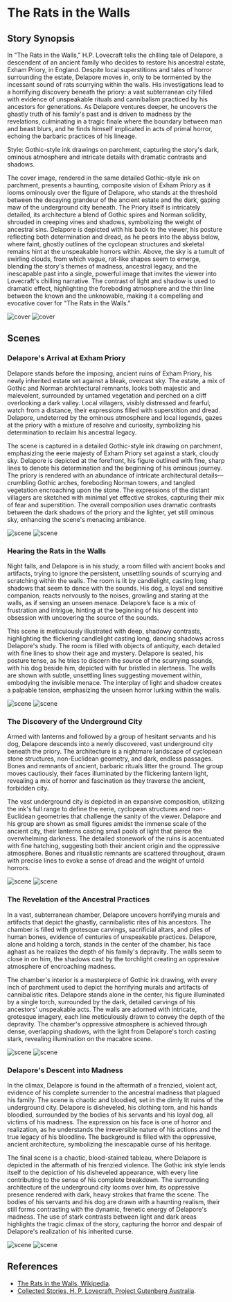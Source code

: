 # The Rats in the Walls

## Story Synopsis

In "The Rats in the Walls," H.P. Lovecraft tells the chilling tale of Delapore, a descendent of an ancient family who decides to restore his ancestral estate, Exham Priory, in England. Despite local superstitions and tales of horror surrounding the estate, Delapore moves in, only to be tormented by the incessant sound of rats scurrying within the walls. His investigations lead to a horrifying discovery beneath the priory: a vast subterranean city filled with evidence of unspeakable rituals and cannibalism practiced by his ancestors for generations. As Delapore ventures deeper, he uncovers the ghastly truth of his family's past and is driven to madness by the revelations, culminating in a tragic finale where the boundary between man and beast blurs, and he finds himself implicated in acts of primal horror, echoing the barbaric practices of his lineage.

Style: Gothic-style ink drawings on parchment, capturing the story's dark, ominous atmosphere and intricate details with dramatic contrasts and shadows.

The cover image, rendered in the same detailed Gothic-style ink on parchment, presents a haunting, composite vision of Exham Priory as it looms ominously over the figure of Delapore, who stands at the threshold between the decaying grandeur of the ancient estate and the dark, gaping maw of the underground city beneath. The Priory itself is intricately detailed, its architecture a blend of Gothic spires and Norman solidity, shrouded in creeping vines and shadows, symbolizing the weight of ancestral sins. Delapore is depicted with his back to the viewer, his posture reflecting both determination and dread, as he peers into the abyss below, where faint, ghostly outlines of the cyclopean structures and skeletal remains hint at the unspeakable horrors within. Above, the sky is a tumult of swirling clouds, from which vague, rat-like shapes seem to emerge, blending the story's themes of madness, ancestral legacy, and the inescapable past into a single, powerful image that invites the viewer into Lovecraft's chilling narrative. The contrast of light and shadow is used to dramatic effect, highlighting the foreboding atmosphere and the thin line between the known and the unknowable, making it a compelling and evocative cover for "The Rats in the Walls."

![cover](cover1.webp)
![cover](cover2.webp)


## Scenes

### Delapore's Arrival at Exham Priory

Delapore stands before the imposing, ancient ruins of Exham Priory, his newly inherited estate set against a bleak, overcast sky. The estate, a mix of Gothic and Norman architectural remnants, looks both majestic and malevolent, surrounded by untamed vegetation and perched on a cliff overlooking a dark valley. Local villagers, visibly distressed and fearful, watch from a distance, their expressions filled with superstition and dread. Delapore, undeterred by the ominous atmosphere and local legends, gazes at the priory with a mixture of resolve and curiosity, symbolizing his determination to reclaim his ancestral legacy.

The scene is captured in a detailed Gothic-style ink drawing on parchment, emphasizing the eerie majesty of Exham Priory set against a stark, cloudy sky. Delapore is depicted at the forefront, his figure outlined with fine, sharp lines to denote his determination and the beginning of his ominous journey. The priory is rendered with an abundance of intricate architectural details—crumbling Gothic arches, foreboding Norman towers, and tangled vegetation encroaching upon the stone. The expressions of the distant villagers are sketched with minimal yet effective strokes, capturing their mix of fear and superstition. The overall composition uses dramatic contrasts between the dark shadows of the priory and the lighter, yet still ominous sky, enhancing the scene's menacing ambiance.

![scene](scene1a.webp)
![scene](scene1b.webp)

### Hearing the Rats in the Walls

Night falls, and Delapore is in his study, a room filled with ancient books and artifacts, trying to ignore the persistent, unsettling sounds of scurrying and scratching within the walls. The room is lit by candlelight, casting long shadows that seem to dance with the sounds. His dog, a loyal and sensitive companion, reacts nervously to the noises, growling and staring at the walls, as if sensing an unseen menace. Delapore’s face is a mix of frustration and intrigue, hinting at the beginning of his descent into obsession with uncovering the source of the sounds.

This scene is meticulously illustrated with deep, shadowy contrasts, highlighting the flickering candlelight casting long, dancing shadows across Delapore's study. The room is filled with objects of antiquity, each detailed with fine lines to show their age and mystery. Delapore is seated, his posture tense, as he tries to discern the source of the scurrying sounds, with his dog beside him, depicted with fur bristled in alertness. The walls are shown with subtle, unsettling lines suggesting movement within, embodying the invisible menace. The interplay of light and shadow creates a palpable tension, emphasizing the unseen horror lurking within the walls.

![scene](scene2a.webp)
![scene](scene2b.webp)

### The Discovery of the Underground City

Armed with lanterns and followed by a group of hesitant servants and his dog, Delapore descends into a newly discovered, vast underground city beneath the priory. The architecture is a nightmare landscape of cyclopean stone structures, non-Euclidean geometry, and dark, endless passages. Bones and remnants of ancient, barbaric rituals litter the ground. The group moves cautiously, their faces illuminated by the flickering lantern light, revealing a mix of horror and fascination as they traverse the ancient, forbidden city.

The vast underground city is depicted in an expansive composition, utilizing the ink's full range to define the eerie, cyclopean structures and non-Euclidean geometries that challenge the sanity of the viewer. Delapore and his group are shown as small figures amidst the immense scale of the ancient city, their lanterns casting small pools of light that pierce the overwhelming darkness. The detailed stonework of the ruins is accentuated with fine hatching, suggesting both their ancient origin and the oppressive atmosphere. Bones and ritualistic remnants are scattered throughout, drawn with precise lines to evoke a sense of dread and the weight of untold horrors.

![scene](scene3a.webp)
![scene](scene3b.webp)

### The Revelation of the Ancestral Practices

In a vast, subterranean chamber, Delapore uncovers horrifying murals and artifacts that depict the ghastly, cannibalistic rites of his ancestors. The chamber is filled with grotesque carvings, sacrificial altars, and piles of human bones, evidence of centuries of unspeakable practices. Delapore, alone and holding a torch, stands in the center of the chamber, his face aghast as he realizes the depth of his family's depravity. The walls seem to close in on him, the shadows cast by the torchlight creating an oppressive atmosphere of encroaching madness.

The chamber's interior is a masterpiece of Gothic ink drawing, with every inch of parchment used to depict the horrifying murals and artifacts of cannibalistic rites. Delapore stands alone in the center, his figure illuminated by a single torch, surrounded by the dark, detailed carvings of his ancestors' unspeakable acts. The walls are adorned with intricate, grotesque imagery, each line meticulously drawn to convey the depth of the depravity. The chamber's oppressive atmosphere is achieved through dense, overlapping shadows, with the light from Delapore's torch casting stark, revealing illumination on the macabre scene.

![scene](scene4a.webp)
![scene](scene4b.webp)

### Delapore's Descent into Madness

In the climax, Delapore is found in the aftermath of a frenzied, violent act, evidence of his complete surrender to the ancestral madness that plagued his family. The scene is chaotic and bloodied, set in the dimly lit ruins of the underground city. Delapore is disheveled, his clothing torn, and his hands bloodied, surrounded by the bodies of his servants and his loyal dog, all victims of his madness. The expression on his face is one of horror and realization, as he understands the irreversible nature of his actions and the true legacy of his bloodline. The background is filled with the oppressive, ancient architecture, symbolizing the inescapable curse of his heritage.

The final scene is a chaotic, blood-stained tableau, where Delapore is depicted in the aftermath of his frenzied violence. The Gothic ink style lends itself to the depiction of his disheveled appearance, with every line contributing to the sense of his complete breakdown. The surrounding architecture of the underground city looms over him, its oppressive presence rendered with dark, heavy strokes that frame the scene. The bodies of his servants and his dog are drawn with a haunting realism, their still forms contrasting with the dynamic, frenetic energy of Delapore's madness. The use of stark contrasts between light and dark areas highlights the tragic climax of the story, capturing the horror and despair of Delapore's realization of his inherited curse.

![scene](scene5a.webp)
![scene](scene5b.webp)


## References

* [The Rats in the Walls, Wikipedia](https://en.wikipedia.org/wiki/The_Rats_in_the_Walls).
* [Collected Stories, H. P. Lovecraft, Project Gutenberg Australia](https://gutenberg.net.au/ebooks21/2100541h.html).

